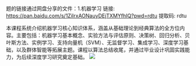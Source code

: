 

题的链接通过网盘分享的文件：1.机器学习
链接: https://pan.baidu.com/s/1ZiIrxAONauyDEjTXMYfhIQ?pwd=rdtu 提取码: rdtu 


本课程系统介绍机器学习核心知识体系，涵盖从基础理论到经典算法的全方位内容。主要包括：机器学习基本概念、实验方法与评估原则、决策树、回归分析、贝叶斯方法、实例学习、支持向量机（SVM）、无监督学习、集成学习、深度学习基础，以及群体智能等拓展主题。课程以算法总结收尾，并通过毕业设计巩固实践能力，为后续深度学习研究奠定基础。
![](public/images/机器学习知识体系.png)